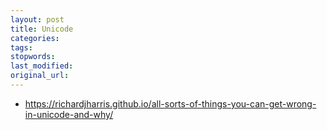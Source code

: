 ```yaml
---
layout: post
title: Unicode
categories:
tags:
stopwords:
last_modified:
original_url:
---
```


<!--more-->

* https://richardjharris.github.io/all-sorts-of-things-you-can-get-wrong-in-unicode-and-why/
